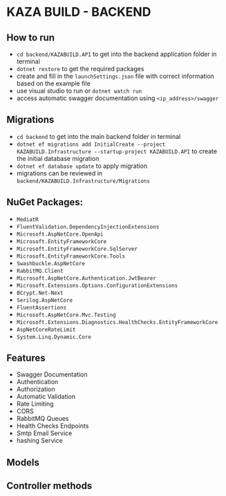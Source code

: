 # KAZA BUILD - BACKEND

## How to run
 - `cd backend/KAZABUILD.API` to get into the backend application folder in terminal
 - `dotnet restore` to get the required packages
 - create and fill in the `launchSettings.json` file with correct information based on the example file
 - use visual studio to run or `dotnet watch run`
 - access automatic swagger documentation using `<ip_address>/swagger`

## Migrations
 - `cd backend` to get into the main backend folder in terminal
 - `dotnet ef migrations add InitialCreate --project KAZABUILD.Infrastructure --startup-project KAZABUILD.API` to create the initial database migration
 - `dotnet ef database update` to apply migration
 - migrations can be reviewed in `backend/KAZABUILD.Infrastructure/Migrations`


## NuGet Packages:
- `MediatR`
- `FluentValidation.DependencyInjectionExtensions`
- `Microsoft.AspNetCore.OpenApi`
- `Microsoft.EntityFrameworkCore`
- `Microsoft.EntityFrameworkCore.SqlServer`
- `Microsoft.EntityFrameworkCore.Tools`
- `Swashbuckle.AspNetCore`
- `RabbitMQ.Client`
- `Microsoft.AspNetCore.Authentication.JwtBearer`
- `Microsoft.Extensions.Options.ConfigurationExtensions`
- `BCrypt.Net-Next`
- `Serilog.AspNetCore`
- `FluentAssertions`
- `Microsoft.AspNetCore.Mvc.Testing`
- `Microsoft.Extensions.Diagnostics.HealthChecks.EntityFrameworkCore`
- `AspNetCoreRateLimit`
- `System.Linq.Dynamic.Core`

## Features
- Swagger Documentation
- Authentication
- Authorization
- Automatic Validation
- Rate Limiting
- CORS
- RabbitMQ Queues
- Health Checks Endpoints
- Smtp Email Service
- hashing Service

## Models

## Controller methods